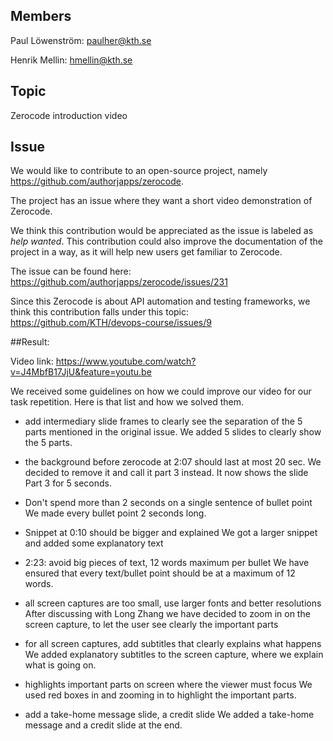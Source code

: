 
## Members
Paul Löwenström: paulher@kth.se

Henrik Mellin: hmellin@kth.se

## Topic
Zerocode introduction video

## Issue
We would like to contribute to an open-source project, namely https://github.com/authorjapps/zerocode.


The project has an issue where they want a short video demonstration of Zerocode. 


We think this contribution would be appreciated as the issue is labeled as _help wanted_.
This contribution could also improve the documentation of the project in a way, as it will 
help new users get familiar to Zerocode. 

The issue can be found here:
https://github.com/authorjapps/zerocode/issues/231

Since this Zerocode is about API automation and testing frameworks, 
we think this contribution falls under this topic:
https://github.com/KTH/devops-course/issues/9


##Result: 

Video link: https://www.youtube.com/watch?v=J4MbfB17JjU&feature=youtu.be

We received some guidelines on how we could improve our video for our task repetition. Here is that list and how we solved them.

* add intermediary slide frames to clearly see the separation of the 5 parts mentioned in the original issue.
We added 5 slides to clearly show the 5 parts.
 
* the background before zerocode at 2:07 should last at most 20 sec.
We decided to remove it and call it part 3 instead. It now shows the slide Part 3 for 5 seconds.
 
* Don't spend more than 2 seconds on a single sentence of bullet point
We made every bullet point 2 seconds long.
 
* Snippet at 0:10 should be bigger and explained
We got a larger snippet and added some explanatory text
 
* 2:23: avoid big pieces of text, 12 words maximum per bullet
We have ensured that every text/bullet point should be at a maximum of 12 words.
 
* all screen captures are too small, use larger fonts and better resolutions
After discussing with Long Zhang we have decided to zoom in on the screen capture, to let the user see clearly the important parts
 
* for all screen captures, add subtitles that clearly explains what happens
We added explanatory subtitles to the screen capture, where we explain what is going on.
 
* highlights important parts on screen where the viewer must focus
We used red boxes in and zooming in to highlight the important parts.
 
* add a take-home message slide, a credit slide
We added a take-home message and a credit slide at the end.